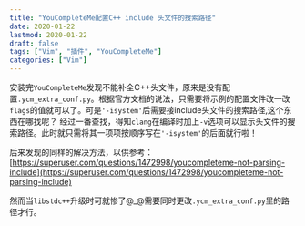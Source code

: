 ```yaml
---
title: "YouCompleteMe配置C++ include 头文件的搜索路径"
date: 2020-01-22
lastmod: 2020-01-22
draft: false
tags: ["Vim", "插件", "YouCompleteMe"]
categories: ["Vim"]
---
```


安装完`YouCompleteMe`发现不能补全C++头文件，原来是没有配置`.ycm_extra_conf.py`。根据官方文档的说法，只需要将示例的配置文件改一改`flags`的值就可以了。可是`'-isystem'`后需要接include头文件的搜索路径,这个东西在哪找呢？
经过一番查找，得知`clang`在编译时加上`-v`选项可以显示头文件的搜索路径。此时就只需将其一项项按顺序写在`'-isystem'`的后面就行啦！

后来发现的同样的解决方法，以供参考：[https://superuser.com/questions/1472998/youcompleteme-not-parsing-include](https://superuser.com/questions/1472998/youcompleteme-not-parsing-include)

然而当`libstdc++`升级时可就惨了@\_@需要同时更改`.ycm_extra_conf.py`里的路径才行。
